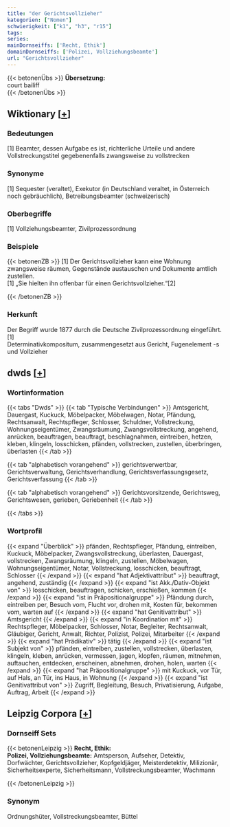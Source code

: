 ```yaml
---
title: "der Gerichtsvollzieher"
kategorien: ["Nomen"]
schwierigkeit: ["k1", "h3", "r15"]
tags:
series:
mainDornseiffs: ['Recht, Ethik']
domainDornseiffs: ['Polizei, Vollziehungsbeamte']
url: "Gerichtsvollzieher"
---
```


{{< betonenÜbs >}}
**Übersetzung:**  
court bailiff  
{{< /betonenÜbs >}}

## Wiktionary [[+](https://de.wiktionary.org/wiki/Gerichtsvollzieher)]

### Bedeutungen
[1] Beamter, dessen Aufgabe es ist, richterliche Urteile und andere Vollstreckungstitel gegebenenfalls zwangsweise zu vollstrecken  

### Synonyme
[1] Sequester (veraltet), Exekutor (in Deutschland veraltet, in Österreich noch gebräuchlich), Betreibungsbeamter (schweizerisch)  

### Oberbegriffe
[1] Vollziehungsbeamter, Zivilprozessordnung  

### Beispiele
{{< betonenZB >}}
[1] Der Gerichtsvollzieher kann eine Wohnung zwangsweise räumen, Gegenstände austauschen und Dokumente amtlich zustellen.  
[1] „Sie hielten ihn offenbar für einen Gerichtsvollzieher.“[2]  

{{< /betonenZB >}}
### Herkunft
Der Begriff wurde 1877 durch die Deutsche Zivilprozessordnung eingeführt.[1]  
Determinativkompositum, zusammengesetzt aus Gericht, Fugenelement -s und Vollzieher  



## dwds [[+](https://www.dwds.de/wb/Gerichtsvollzieher)]

### Wortinformation
{{< tabs "Dwds" >}}
{{< tab "Typische Verbindungen" >}}
Amtsgericht, Dauergast, Kuckuck, Möbelpacker, Möbelwagen, Notar, Pfändung, Rechtsanwalt, Rechtspfleger, Schlosser, Schuldner, Vollstreckung, Wohnungseigentümer, Zwangsräumung, Zwangsvollstreckung, angehend, anrücken, beauftragen, beauftragt, beschlagnahmen, eintreiben, hetzen, kleben, klingeln, losschicken, pfänden, vollstrecken, zustellen, überbringen, überlasten
{{< /tab >}}

{{< tab "alphabetisch vorangehend" >}}
gerichtsverwertbar, Gerichtsverwaltung, Gerichtsverhandlung, Gerichtsverfassungsgesetz, Gerichtsverfassung
{{< /tab >}}

{{< tab "alphabetisch vorangehend" >}}
Gerichtsvorsitzende, Gerichtsweg, Gerichtswesen, gerieben, Geriebenheit
{{< /tab >}}

{{< /tabs >}}

### Wortprofil
{{< expand "Überblick" >}} pfänden, Rechtspfleger, Pfändung, eintreiben, Kuckuck, Möbelpacker, Zwangsvollstreckung, überlasten, Dauergast, vollstrecken, Zwangsräumung, klingeln, zustellen, Möbelwagen, Wohnungseigentümer, Notar, Vollstreckung, losschicken, beauftragt, Schlosser {{< /expand >}}
{{< expand "hat Adjektivattribut" >}} beauftragt, angehend, zuständig {{< /expand >}}
{{< expand "ist Akk./Dativ-Objekt von" >}} losschicken, beauftragen, schicken, erschießen, kommen {{< /expand >}}
{{< expand "ist in Präpositionalgruppe" >}} Pfändung durch, eintreiben per, Besuch vom, Flucht vor, drohen mit, Kosten für, bekommen vom, warten auf {{< /expand >}}
{{< expand "hat Genitivattribut" >}} Amtsgericht {{< /expand >}}
{{< expand "in Koordination mit" >}} Rechtspfleger, Möbelpacker, Schlosser, Notar, Begleiter, Rechtsanwalt, Gläubiger, Gericht, Anwalt, Richter, Polizist, Polizei, Mitarbeiter {{< /expand >}}
{{< expand "hat Prädikativ" >}} tätig {{< /expand >}}
{{< expand "ist Subjekt von" >}} pfänden, eintreiben, zustellen, vollstrecken, überlasten, klingeln, kleben, anrücken, vermessen, jagen, klopfen, räumen, mitnehmen, auftauchen, entdecken, erscheinen, abnehmen, drohen, holen, warten {{< /expand >}}
{{< expand "hat Präpositionalgruppe" >}} mit Kuckuck, vor Tür, auf Hals, an Tür, ins Haus, in Wohnung {{< /expand >}}
{{< expand "ist Genitivattribut von" >}} Zugriff, Begleitung, Besuch, Privatisierung, Aufgabe, Auftrag, Arbeit {{< /expand >}}

## Leipzig Corpora [[+](https://corpora.uni-leipzig.de/en/res?word=Gerichtsvollzieher&corpusId=deu_newscrawl-public_2018)]

### Dornseiff Sets
{{< betonenLeipzig >}}
**Recht, Ethik:**  
**Polizei, Vollziehungsbeamte:** Amtsperson, Aufseher, Detektiv, Dorfwächter, Gerichtsvollzieher, Kopfgeldjäger, Meisterdetektiv, Milizionär, Sicherheitsexperte, Sicherheitsmann, Vollstreckungsbeamter, Wachmann  

{{< /betonenLeipzig >}}

### Synonym
Ordnungshüter, Vollstreckungsbeamter, Büttel

